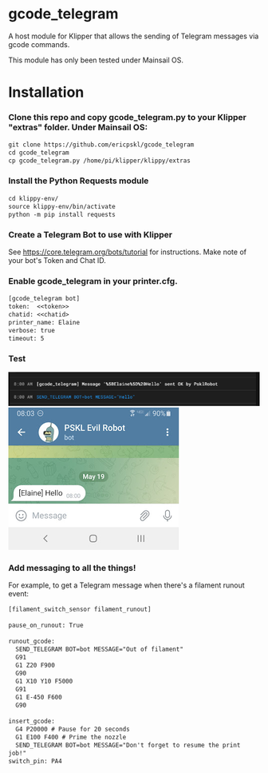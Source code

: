 # gcode_telegram
A host module for Klipper that allows the sending of Telegram messages via gcode commands.  

This module has only been tested under Mainsail OS.  

# Installation

### Clone this repo and copy gcode_telegram.py to your Klipper "extras" folder.  Under Mainsail OS:

```
git clone https://github.com/ericpskl/gcode_telegram
cd gcode_telegram
cp gcode_telegram.py /home/pi/klipper/klippy/extras
```

### Install the Python Requests module

``` 
cd klippy-env/
source klippy-env/bin/activate
python -m pip install requests
```

### Create a Telegram Bot to use with Klipper

See https://core.telegram.org/bots/tutorial for instructions.  Make note of your bot's Token and Chat ID.

### Enable gcode_telegram in your printer.cfg.  

```
[gcode_telegram bot]
token:  <<token>>
chatid: <<chatid>
printer_name: Elaine
verbose: true
timeout: 5
```

### Test

![gcode_command_test.png](gcode_command_test.png)
![telegram_message_received.png](telegram_message_received.png)

### Add messaging to all the things!

For example, to get a Telegram message when there's a filament runout event:


```
[filament_switch_sensor filament_runout]

pause_on_runout: True

runout_gcode:
  SEND_TELEGRAM BOT=bot MESSAGE="Out of filament"
  G91
  G1 Z20 F900
  G90
  G1 X10 Y10 F5000
  G91
  G1 E-450 F600
  G90

insert_gcode:
  G4 P20000 # Pause for 20 seconds
  G1 E100 F400 # Prime the nozzle
  SEND_TELEGRAM BOT=bot MESSAGE="Don't forget to resume the print job!"
switch_pin: PA4
```

